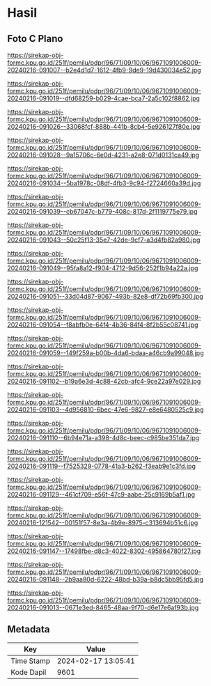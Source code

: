 # Hasil

## Foto C Plano

https://sirekap-obj-formc.kpu.go.id/251f/pemilu/pdpr/96/71/09/10/06/9671091006009-20240216-091007--b2e4d1d7-1612-4fb9-9de9-19d430034e52.jpg

https://sirekap-obj-formc.kpu.go.id/251f/pemilu/pdpr/96/71/09/10/06/9671091006009-20240216-091019--dfd68259-b029-4cae-bca7-2a5c102f8862.jpg

https://sirekap-obj-formc.kpu.go.id/251f/pemilu/pdpr/96/71/09/10/06/9671091006009-20240216-091026--33068fcf-888b-441b-8cb4-5e926127f80e.jpg

https://sirekap-obj-formc.kpu.go.id/251f/pemilu/pdpr/96/71/09/10/06/9671091006009-20240216-091028--9a15706c-6e0d-4231-a2e8-071d0131ca49.jpg

https://sirekap-obj-formc.kpu.go.id/251f/pemilu/pdpr/96/71/09/10/06/9671091006009-20240216-091034--5ba1978c-08df-4fb3-9c94-f2724660a39d.jpg

https://sirekap-obj-formc.kpu.go.id/251f/pemilu/pdpr/96/71/09/10/06/9671091006009-20240216-091039--cb67047c-b779-408c-817d-2f1119775e79.jpg

https://sirekap-obj-formc.kpu.go.id/251f/pemilu/pdpr/96/71/09/10/06/9671091006009-20240216-091043--50c25f13-35e7-42de-9cf7-a3d4fb82a980.jpg

https://sirekap-obj-formc.kpu.go.id/251f/pemilu/pdpr/96/71/09/10/06/9671091006009-20240216-091049--95fa8a12-f904-4712-9d56-252f1b94a22a.jpg

https://sirekap-obj-formc.kpu.go.id/251f/pemilu/pdpr/96/71/09/10/06/9671091006009-20240216-091051--33d04d87-9067-493b-82e8-df72b69fb300.jpg

https://sirekap-obj-formc.kpu.go.id/251f/pemilu/pdpr/96/71/09/10/06/9671091006009-20240216-091054--f8abfb0e-64f4-4b36-84f4-8f2b55c08741.jpg

https://sirekap-obj-formc.kpu.go.id/251f/pemilu/pdpr/96/71/09/10/06/9671091006009-20240216-091059--149f259a-b00b-4da6-bdaa-a46cb9a99048.jpg

https://sirekap-obj-formc.kpu.go.id/251f/pemilu/pdpr/96/71/09/10/06/9671091006009-20240216-091102--b19a6e3d-4c88-42cb-afc4-9ce22a97e029.jpg

https://sirekap-obj-formc.kpu.go.id/251f/pemilu/pdpr/96/71/09/10/06/9671091006009-20240216-091103--4d956810-6bec-47e6-9827-e8e6480525c9.jpg

https://sirekap-obj-formc.kpu.go.id/251f/pemilu/pdpr/96/71/09/10/06/9671091006009-20240216-091110--6b94e71a-a398-4d8c-beec-c985be351da7.jpg

https://sirekap-obj-formc.kpu.go.id/251f/pemilu/pdpr/96/71/09/10/06/9671091006009-20240216-091119--f7525329-0778-41a3-b262-f3eab9e1c3fd.jpg

https://sirekap-obj-formc.kpu.go.id/251f/pemilu/pdpr/96/71/09/10/06/9671091006009-20240216-091129--461cf709-e56f-47c9-aabe-25c9169b5af1.jpg

https://sirekap-obj-formc.kpu.go.id/251f/pemilu/pdpr/96/71/09/10/06/9671091006009-20240216-121542--00151f57-8e3a-4b9e-8975-c313694b51c6.jpg

https://sirekap-obj-formc.kpu.go.id/251f/pemilu/pdpr/96/71/09/10/06/9671091006009-20240216-091147--17498fbe-d8c3-4022-8302-495864780f27.jpg

https://sirekap-obj-formc.kpu.go.id/251f/pemilu/pdpr/96/71/09/10/06/9671091006009-20240216-091148--2b9aa80d-6222-48bd-b39a-b8dc5bb95fd5.jpg

https://sirekap-obj-formc.kpu.go.id/251f/pemilu/pdpr/96/71/09/10/06/9671091006009-20240216-091013--0671e3ed-8465-48aa-9f70-d6e17e6af93b.jpg


## Metadata

| Key        | Value               |
| ---------- | ------------------- |
| Time Stamp | 2024-02-17 13:05:41 |
| Kode Dapil | 9601                |



